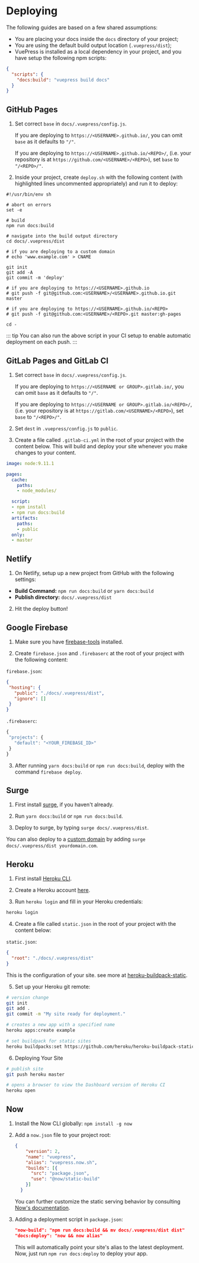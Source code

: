 # Deploying

The following guides are based on a few shared assumptions:

- You are placing your docs inside the `docs` directory of your project;
- You are using the default build output location (`.vuepress/dist`);
- VuePress is installed as a local dependency in your project, and you have setup the following npm scripts:

``` json
{
  "scripts": {
    "docs:build": "vuepress build docs"
  }
}
```

## GitHub Pages

1. Set correct `base` in `docs/.vuepress/config.js`.

   If you are deploying to `https://<USERNAME>.github.io/`, you can omit `base` as it defaults to `"/"`.

   If you are deploying to `https://<USERNAME>.github.io/<REPO>/`, (i.e. your repository is at `https://github.com/<USERNAME>/<REPO>`), set `base` to `"/<REPO>/"`.

2. Inside your project, create `deploy.sh` with the following content (with highlighted lines uncommented appropriately) and run it to deploy:

``` bash{13,20,23}
#!/usr/bin/env sh

# abort on errors
set -e

# build
npm run docs:build

# navigate into the build output directory
cd docs/.vuepress/dist

# if you are deploying to a custom domain
# echo 'www.example.com' > CNAME

git init
git add -A
git commit -m 'deploy'

# if you are deploying to https://<USERNAME>.github.io
# git push -f git@github.com:<USERNAME>/<USERNAME>.github.io.git master

# if you are deploying to https://<USERNAME>.github.io/<REPO>
# git push -f git@github.com:<USERNAME>/<REPO>.git master:gh-pages

cd -
```

::: tip
You can also run the above script in your CI setup to enable automatic deployment on each push.
:::

## GitLab Pages and GitLab CI

1. Set correct `base` in `docs/.vuepress/config.js`.

   If you are deploying to `https://<USERNAME or GROUP>.gitlab.io/`, you can omit `base` as it defaults to `"/"`.

   If you are deploying to `https://<USERNAME or GROUP>.gitlab.io/<REPO>/`, (i.e. your repository is at `https://gitlab.com/<USERNAME>/<REPO>`), set `base` to `"/<REPO>/"`.

2. Set `dest` in `.vuepress/config.js` to `public`.

3. Create a file called `.gitlab-ci.yml` in the root of your project with the content below. This will build and deploy your site whenever you make changes to your content.

``` yaml
image: node:9.11.1

pages:
  cache:
    paths:
    - node_modules/

  script:
  - npm install
  - npm run docs:build
  artifacts:
    paths:
    - public
  only:
  - master
```


## Netlify

1. On Netlify, setup up a new project from GitHub with the following settings:

  - **Build Command:** `npm run docs:build` or `yarn docs:build`
  - **Publish directory:** `docs/.vuepress/dist`

2. Hit the deploy button!

## Google Firebase

1. Make sure you have [firebase-tools](https://www.npmjs.com/package/firebase-tools) installed.

2. Create `firebase.json` and `.firebaserc` at the root of your project with the following content:

`firebase.json`:
```json
{
 "hosting": {
   "public": "./docs/.vuepress/dist",
   "ignore": []
 }
}
```

`.firebaserc`:
```js
{
 "projects": {
   "default": "<YOUR_FIREBASE_ID>"
 }
}
```

3. After running `yarn docs:build` or `npm run docs:build`, deploy with the command `firebase deploy`.

## Surge

1. First install [surge](https://www.npmjs.com/package/surge), if you haven't already.

2. Run `yarn docs:build` or `npm run docs:build`.

3. Deploy to surge, by typing `surge docs/.vuepress/dist`.

You can also deploy to a [custom domain](http://surge.sh/help/adding-a-custom-domain) by adding `surge docs/.vuepress/dist yourdomain.com`.

## Heroku

1. First install [Heroku CLI](https://devcenter.heroku.com/articles/heroku-cli).

2. Create a Heroku account [here](https://signup.heroku.com).

3. Run `heroku login` and fill in your Heroku credentials:
  
 ``` bash
 heroku login
 ```

4. Create a file called `static.json` in the root of your project with the content below:

 `static.json`:
 ```json
 {
   "root": "./docs/.vuepress/dist"
 }
 ```

This is the configuration of your site. see more at [heroku-buildpack-static](https://github.com/heroku/heroku-buildpack-static).

5. Set up your Heroku git remote:

``` bash
# version change
git init
git add .
git commit -m "My site ready for deployment."

# creates a new app with a specified name
heroku apps:create example

# set buildpack for static sites
heroku buildpacks:set https://github.com/heroku/heroku-buildpack-static.git
```

6. Deploying Your Site

``` bash
# publish site
git push heroku master

# opens a browser to view the Dashboard version of Heroku CI
heroku open
```

## Now

1. Install the Now CLI globally: `npm install -g now`

2. Add a `now.json` file to your project root:

    ```json
    {
        "version": 2,
        "name": "vuepress",
        "alias": "vuepress.now.sh",
        "builds": [{
          "src": "package.json",
          "use": "@now/static-build"
        }]
      }
    ```

    You can further customize the static serving behavior by consulting [Now's documentation](https://zeit.co/examples/vuepress/).

3. Adding a deployment script in `package.json`:

    ```json
    "now-build": "npm run docs:build && mv docs/.vuepress/dist dist"
    "docs:deploy": "now && now alias"
    ```

    This will automatically point your site's alias to the latest deployment. Now, just run `npm run docs:deploy` to deploy your app.
